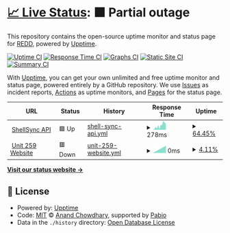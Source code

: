 # [📈 Live Status](https://infosecredd.github.io/monitor): <!--live status--> **🟧 Partial outage**

This repository contains the open-source uptime monitor and status page for [REDD](https://infosecredd.github.io), powered by [Upptime](https://github.com/upptime/upptime).

[![Uptime CI](https://github.com/infosecredd/monitor/workflows/Uptime%20CI/badge.svg)](https://github.com/infosecredd/monitor/actions?query=workflow%3A%22Uptime+CI%22)
[![Response Time CI](https://github.com/infosecredd/monitor/workflows/Response%20Time%20CI/badge.svg)](https://github.com/infosecredd/monitor/actions?query=workflow%3A%22Response+Time+CI%22)
[![Graphs CI](https://github.com/infosecredd/monitor/workflows/Graphs%20CI/badge.svg)](https://github.com/infosecredd/monitor/actions?query=workflow%3A%22Graphs+CI%22)
[![Static Site CI](https://github.com/infosecredd/monitor/workflows/Static%20Site%20CI/badge.svg)](https://github.com/infosecredd/monitor/actions?query=workflow%3A%22Static+Site+CI%22)
[![Summary CI](https://github.com/infosecredd/monitor/workflows/Summary%20CI/badge.svg)](https://github.com/infosecredd/monitor/actions?query=workflow%3A%22Summary+CI%22)

With [Upptime](https://upptime.js.org), you can get your own unlimited and free uptime monitor and status page, powered entirely by a GitHub repository. We use [Issues](https://github.com/infosecredd/monitor/issues) as incident reports, [Actions](https://github.com/infosecredd/monitor/actions) as uptime monitors, and [Pages](https://infosecredd.github.io/monitor) for the status page.

<!--start: status pages-->
<!-- This summary is generated by Upptime (https://github.com/upptime/upptime) -->
<!-- Do not edit this manually, your changes will be overwritten -->
<!-- prettier-ignore -->
| URL | Status | History | Response Time | Uptime |
| --- | ------ | ------- | ------------- | ------ |
| <img alt="" src="https://icons.duckduckgo.com/ip3/shellsync.wtf.ico" height="13"> [ShellSync API](https://shellsync.wtf/api1/check_connection) | 🟩 Up | [shell-sync-api.yml](https://github.com/InfoSecREDD/monitor/commits/HEAD/history/shell-sync-api.yml) | <details><summary><img alt="Response time graph" src="./graphs/shell-sync-api/response-time-week.png" height="20"> 278ms</summary><br><a href="https://infosecredd.github.io/monitor/history/shell-sync-api"><img alt="Response time 278" src="https://img.shields.io/endpoint?url=https%3A%2F%2Fraw.githubusercontent.com%2FInfoSecREDD%2Fmonitor%2FHEAD%2Fapi%2Fshell-sync-api%2Fresponse-time.json"></a><br><a href="https://infosecredd.github.io/monitor/history/shell-sync-api"><img alt="24-hour response time 278" src="https://img.shields.io/endpoint?url=https%3A%2F%2Fraw.githubusercontent.com%2FInfoSecREDD%2Fmonitor%2FHEAD%2Fapi%2Fshell-sync-api%2Fresponse-time-day.json"></a><br><a href="https://infosecredd.github.io/monitor/history/shell-sync-api"><img alt="7-day response time 278" src="https://img.shields.io/endpoint?url=https%3A%2F%2Fraw.githubusercontent.com%2FInfoSecREDD%2Fmonitor%2FHEAD%2Fapi%2Fshell-sync-api%2Fresponse-time-week.json"></a><br><a href="https://infosecredd.github.io/monitor/history/shell-sync-api"><img alt="30-day response time 278" src="https://img.shields.io/endpoint?url=https%3A%2F%2Fraw.githubusercontent.com%2FInfoSecREDD%2Fmonitor%2FHEAD%2Fapi%2Fshell-sync-api%2Fresponse-time-month.json"></a><br><a href="https://infosecredd.github.io/monitor/history/shell-sync-api"><img alt="1-year response time 278" src="https://img.shields.io/endpoint?url=https%3A%2F%2Fraw.githubusercontent.com%2FInfoSecREDD%2Fmonitor%2FHEAD%2Fapi%2Fshell-sync-api%2Fresponse-time-year.json"></a></details> | <details><summary><a href="https://infosecredd.github.io/monitor/history/shell-sync-api">64.45%</a></summary><a href="https://infosecredd.github.io/monitor/history/shell-sync-api"><img alt="All-time uptime 64.45%" src="https://img.shields.io/endpoint?url=https%3A%2F%2Fraw.githubusercontent.com%2FInfoSecREDD%2Fmonitor%2FHEAD%2Fapi%2Fshell-sync-api%2Fuptime.json"></a><br><a href="https://infosecredd.github.io/monitor/history/shell-sync-api"><img alt="24-hour uptime 64.45%" src="https://img.shields.io/endpoint?url=https%3A%2F%2Fraw.githubusercontent.com%2FInfoSecREDD%2Fmonitor%2FHEAD%2Fapi%2Fshell-sync-api%2Fuptime-day.json"></a><br><a href="https://infosecredd.github.io/monitor/history/shell-sync-api"><img alt="7-day uptime 64.45%" src="https://img.shields.io/endpoint?url=https%3A%2F%2Fraw.githubusercontent.com%2FInfoSecREDD%2Fmonitor%2FHEAD%2Fapi%2Fshell-sync-api%2Fuptime-week.json"></a><br><a href="https://infosecredd.github.io/monitor/history/shell-sync-api"><img alt="30-day uptime 64.45%" src="https://img.shields.io/endpoint?url=https%3A%2F%2Fraw.githubusercontent.com%2FInfoSecREDD%2Fmonitor%2FHEAD%2Fapi%2Fshell-sync-api%2Fuptime-month.json"></a><br><a href="https://infosecredd.github.io/monitor/history/shell-sync-api"><img alt="1-year uptime 64.45%" src="https://img.shields.io/endpoint?url=https%3A%2F%2Fraw.githubusercontent.com%2FInfoSecREDD%2Fmonitor%2FHEAD%2Fapi%2Fshell-sync-api%2Fuptime-year.json"></a></details>
| <img alt="" src="https://icons.duckduckgo.com/ip3/unit269.com.ico" height="13"> [Unit 259 Website](https://unit269.com) | 🟥 Down | [unit-259-website.yml](https://github.com/InfoSecREDD/monitor/commits/HEAD/history/unit-259-website.yml) | <details><summary><img alt="Response time graph" src="./graphs/unit-259-website/response-time-week.png" height="20"> 0ms</summary><br><a href="https://infosecredd.github.io/monitor/history/unit-259-website"><img alt="Response time 0" src="https://img.shields.io/endpoint?url=https%3A%2F%2Fraw.githubusercontent.com%2FInfoSecREDD%2Fmonitor%2FHEAD%2Fapi%2Funit-259-website%2Fresponse-time.json"></a><br><a href="https://infosecredd.github.io/monitor/history/unit-259-website"><img alt="24-hour response time 0" src="https://img.shields.io/endpoint?url=https%3A%2F%2Fraw.githubusercontent.com%2FInfoSecREDD%2Fmonitor%2FHEAD%2Fapi%2Funit-259-website%2Fresponse-time-day.json"></a><br><a href="https://infosecredd.github.io/monitor/history/unit-259-website"><img alt="7-day response time 0" src="https://img.shields.io/endpoint?url=https%3A%2F%2Fraw.githubusercontent.com%2FInfoSecREDD%2Fmonitor%2FHEAD%2Fapi%2Funit-259-website%2Fresponse-time-week.json"></a><br><a href="https://infosecredd.github.io/monitor/history/unit-259-website"><img alt="30-day response time 0" src="https://img.shields.io/endpoint?url=https%3A%2F%2Fraw.githubusercontent.com%2FInfoSecREDD%2Fmonitor%2FHEAD%2Fapi%2Funit-259-website%2Fresponse-time-month.json"></a><br><a href="https://infosecredd.github.io/monitor/history/unit-259-website"><img alt="1-year response time 0" src="https://img.shields.io/endpoint?url=https%3A%2F%2Fraw.githubusercontent.com%2FInfoSecREDD%2Fmonitor%2FHEAD%2Fapi%2Funit-259-website%2Fresponse-time-year.json"></a></details> | <details><summary><a href="https://infosecredd.github.io/monitor/history/unit-259-website">4.11%</a></summary><a href="https://infosecredd.github.io/monitor/history/unit-259-website"><img alt="All-time uptime 4.11%" src="https://img.shields.io/endpoint?url=https%3A%2F%2Fraw.githubusercontent.com%2FInfoSecREDD%2Fmonitor%2FHEAD%2Fapi%2Funit-259-website%2Fuptime.json"></a><br><a href="https://infosecredd.github.io/monitor/history/unit-259-website"><img alt="24-hour uptime 4.11%" src="https://img.shields.io/endpoint?url=https%3A%2F%2Fraw.githubusercontent.com%2FInfoSecREDD%2Fmonitor%2FHEAD%2Fapi%2Funit-259-website%2Fuptime-day.json"></a><br><a href="https://infosecredd.github.io/monitor/history/unit-259-website"><img alt="7-day uptime 4.11%" src="https://img.shields.io/endpoint?url=https%3A%2F%2Fraw.githubusercontent.com%2FInfoSecREDD%2Fmonitor%2FHEAD%2Fapi%2Funit-259-website%2Fuptime-week.json"></a><br><a href="https://infosecredd.github.io/monitor/history/unit-259-website"><img alt="30-day uptime 4.11%" src="https://img.shields.io/endpoint?url=https%3A%2F%2Fraw.githubusercontent.com%2FInfoSecREDD%2Fmonitor%2FHEAD%2Fapi%2Funit-259-website%2Fuptime-month.json"></a><br><a href="https://infosecredd.github.io/monitor/history/unit-259-website"><img alt="1-year uptime 4.11%" src="https://img.shields.io/endpoint?url=https%3A%2F%2Fraw.githubusercontent.com%2FInfoSecREDD%2Fmonitor%2FHEAD%2Fapi%2Funit-259-website%2Fuptime-year.json"></a></details>

<!--end: status pages-->

[**Visit our status website →**](https://infosecredd.github.io/monitor)

## 📄 License

- Powered by: [Upptime](https://github.com/upptime/upptime)
- Code: [MIT](./LICENSE) © [Anand Chowdhary](https://anandchowdhary.com), supported by [Pabio](https://pabio.com)
- Data in the `./history` directory: [Open Database License](https://opendatacommons.org/licenses/odbl/1-0/)

